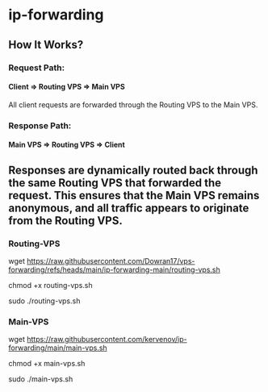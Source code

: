 # ip-forwarding

## How It Works?
### Request Path:
#### Client => Routing VPS => Main VPS
All client requests are forwarded through the Routing VPS to the Main VPS.

### Response Path:
#### Main VPS => Routing VPS => Client

## Responses are dynamically routed back through the same Routing VPS that forwarded the request. This ensures that the Main VPS remains anonymous, and all traffic appears to originate from the Routing VPS.


### Routing-VPS
wget https://raw.githubusercontent.com/Dowran17/vps-forwarding/refs/heads/main/ip-forwarding-main/routing-vps.sh

chmod +x routing-vps.sh

sudo ./routing-vps.sh

### Main-VPS
wget https://raw.githubusercontent.com/kervenov/ip-forwarding/main/main-vps.sh

chmod +x main-vps.sh

sudo ./main-vps.sh
